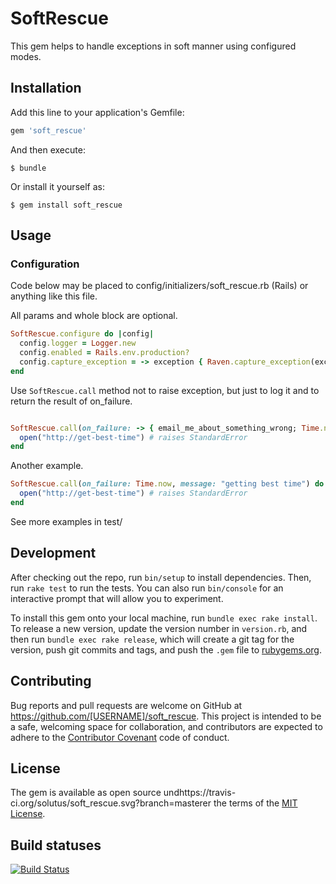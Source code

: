 # SoftRescue

This gem helps to handle exceptions in soft manner using configured modes.

## Installation

Add this line to your application's Gemfile:

```ruby
gem 'soft_rescue'
```

And then execute:

    $ bundle

Or install it yourself as:

    $ gem install soft_rescue

## Usage

### Configuration
Code below may be placed to config/initializers/soft_rescue.rb (Rails) or anything like this file.

All params and whole block are optional.

```ruby
SoftRescue.configure do |config|
  config.logger = Logger.new
  config.enabled = Rails.env.production?
  config.capture_exception = -> exception { Raven.capture_exception(exception) }
end
```

Use `SoftRescue.call` method not to raise exception, but just to log it and to return the result of on_failure.

```ruby

SoftRescue.call(on_failure: -> { email_me_about_something_wrong; Time.now }) do
  open("http://get-best-time") # raises StandardError
end
```

Another example.

```ruby
SoftRescue.call(on_failure: Time.now, message: "getting best time") do
  open("http://get-best-time") # raises StandardError
end
```

See more examples in test/

## Development

After checking out the repo, run `bin/setup` to install dependencies. Then, run `rake test` to run the tests. You can also run `bin/console` for an interactive prompt that will allow you to experiment.

To install this gem onto your local machine, run `bundle exec rake install`. To release a new version, update the version number in `version.rb`, and then run `bundle exec rake release`, which will create a git tag for the version, push git commits and tags, and push the `.gem` file to [rubygems.org](https://rubygems.org).

## Contributing

Bug reports and pull requests are welcome on GitHub at https://github.com/[USERNAME]/soft_rescue. This project is intended to be a safe, welcoming space for collaboration, and contributors are expected to adhere to the [Contributor Covenant](http://contributor-covenant.org) code of conduct.


## License

The gem is available as open source undhttps://travis-ci.org/solutus/soft_rescue.svg?branch=masterer the terms of the [MIT License](http://opensource.org/licenses/MIT).

## Build statuses

[![Build Status](https://travis-ci.org/solutus/soft_rescue.svg)](https://travis-ci.org/solutus/soft_rescue)


